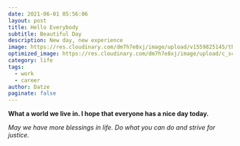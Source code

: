 ```yaml
---
date: 2021-06-01 05:56:06
layout: post
title: Hello Everybody
subtitle: Beautiful Day
description: New day, new experience
image: https://res.cloudinary.com/dm7h7e8xj/image/upload/v1559825145/theme16_o0seet.jpg
optimized_image: https://res.cloudinary.com/dm7h7e8xj/image/upload/c_scale,w_380/v1559825145/theme16_o0seet.jpg
category: life
tags:
  - work
  - career
author: Datze
paginate: false
---
```

**What a world we live in. I hope that everyone has a nice day today.** 

*May we have more blessings in life. Do what you can do and strive for justice.*